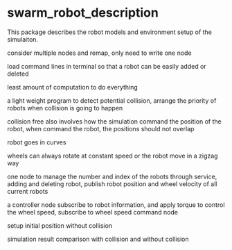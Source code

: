 # swarm_robot_description

This package describes the robot models and environment setup of the simulaiton.


consider multiple nodes and remap, only need to write one node

load command lines in terminal so that a robot can be easily added or deleted







least amount of computation to do everything

a light weight program to detect potential collision, arrange the priority of robots when collision is going to happen

collision free also involves how the simulation command the position of the robot, when command the robot, the positions should not overlap

robot goes in curves

wheels can always rotate at constant speed or the robot move in a zigzag way






one node to manage the number and index of the robots through service, adding and deleting robot, publish robot position and wheel velocity of all current robots

a controller node subscribe to robot information, and apply torque to control the wheel speed, subscribe to wheel speed command node




setup initial position without collision



simulation result comparison with collision and without collision


